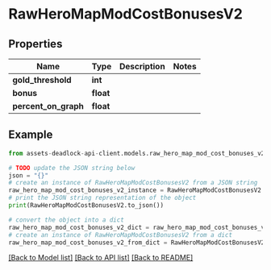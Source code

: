 # RawHeroMapModCostBonusesV2


## Properties

Name | Type | Description | Notes
------------ | ------------- | ------------- | -------------
**gold_threshold** | **int** |  | 
**bonus** | **float** |  | 
**percent_on_graph** | **float** |  | 

## Example

```python
from assets-deadlock-api-client.models.raw_hero_map_mod_cost_bonuses_v2 import RawHeroMapModCostBonusesV2

# TODO update the JSON string below
json = "{}"
# create an instance of RawHeroMapModCostBonusesV2 from a JSON string
raw_hero_map_mod_cost_bonuses_v2_instance = RawHeroMapModCostBonusesV2.from_json(json)
# print the JSON string representation of the object
print(RawHeroMapModCostBonusesV2.to_json())

# convert the object into a dict
raw_hero_map_mod_cost_bonuses_v2_dict = raw_hero_map_mod_cost_bonuses_v2_instance.to_dict()
# create an instance of RawHeroMapModCostBonusesV2 from a dict
raw_hero_map_mod_cost_bonuses_v2_from_dict = RawHeroMapModCostBonusesV2.from_dict(raw_hero_map_mod_cost_bonuses_v2_dict)
```
[[Back to Model list]](../README.md#documentation-for-models) [[Back to API list]](../README.md#documentation-for-api-endpoints) [[Back to README]](../README.md)


